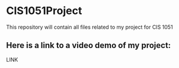 # CIS1051Project
This repository will contain all files related to my project for CIS 1051

## Here is a link to a video demo of my project:
LINK

####
